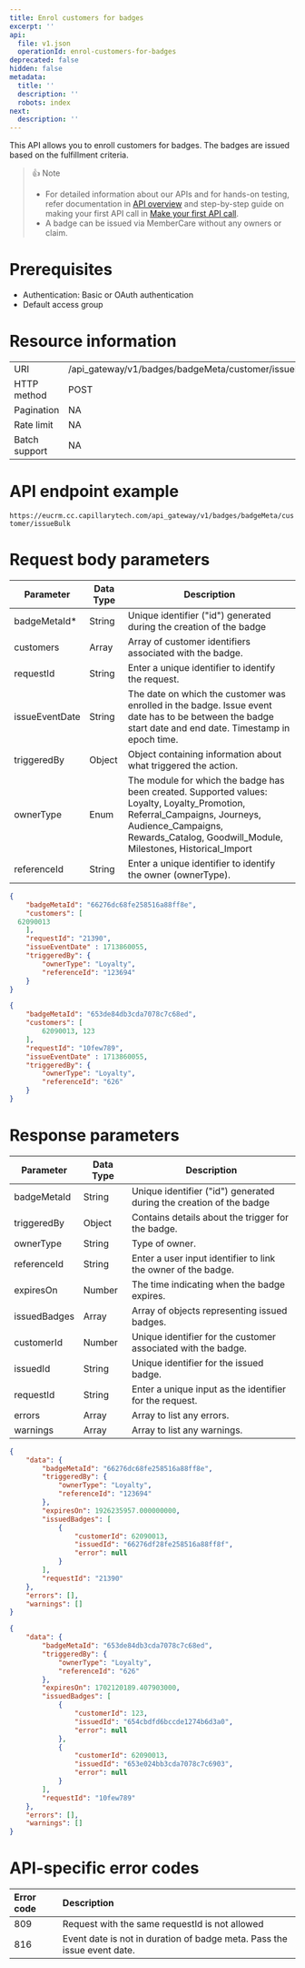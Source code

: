 ```yaml
---
title: Enrol customers for badges
excerpt: ''
api:
  file: v1.json
  operationId: enrol-customers-for-badges
deprecated: false
hidden: false
metadata:
  title: ''
  description: ''
  robots: index
next:
  description: ''
---
```

This API allows you to enroll customers for badges. The badges are issued based on the fulfillment criteria.

> 👍 Note
>
> * For detailed information about our APIs and for hands-on testing, refer documentation in [API overview](https://docs.capillarytech.com/reference/apioverview) and step-by-step guide on making your first API call in [Make your first API call](https://docs.capillarytech.com/reference/make-your-first-api-call).
> * A badge can be issued via MemberCare without any owners or claim.

# Prerequisites

*   Authentication: Basic or OAuth authentication
*   Default access group

# Resource information

|               |                                                      |
| :------------ | :--------------------------------------------------- |
| URI           | /api\_gateway/v1/badges/badgeMeta/customer/issueBulk |
| HTTP method   | POST                                                 |
| Pagination    | NA                                                   |
| Rate limit    | NA                                                   |
| Batch support | NA                                                   |

# API endpoint example

`https://eucrm.cc.capillarytech.com/api_gateway/v1/badges/badgeMeta/customer/issueBulk`

# Request body parameters

| Parameter      | Data Type | Description                                                                                                                                                                                                            |
| -------------- | --------- | ---------------------------------------------------------------------------------------------------------------------------------------------------------------------------------------------------------------------- |
| badgeMetaId\*  | String    | Unique identifier ("id") generated during the creation of the badge                                                                                                                                                    |
| customers      | Array     | Array of customer identifiers associated with the badge.                                                                                                                                                               |
| requestId      | String    | Enter a unique identifier to identify the request.                                                                                                                                                                     |
| issueEventDate | String    | The date on which the customer was enrolled in the badge. Issue event date has to be between the badge start date and end date. Timestamp in epoch time.                                                               |
| triggeredBy    | Object    | Object containing information about what triggered the action.                                                                                                                                                         |
| ownerType      | Enum      | The module for which the badge has been created. Supported values: Loyalty, Loyalty\_Promotion, Referral\_Campaigns, Journeys, Audience\_Campaigns, Rewards\_Catalog, Goodwill\_Module, Milestones, Historical\_Import |
| referenceId    | String    | Enter a unique identifier to identify the owner (ownerType).                                                                                                                                                           |

```json Single customers
{
    "badgeMetaId": "66276dc68fe258516a88ff8e",
    "customers": [
  62090013
    ],
    "requestId": "21390",
    "issueEventDate" : 1713860055,
    "triggeredBy": {
        "ownerType": "Loyalty",
        "referenceId": "123694"
    }
}
```
```json Multiple customers
{
    "badgeMetaId": "653de84db3cda7078c7c68ed",
    "customers": [
        62090013, 123
    ],
    "requestId": "10few789",
  	"issueEventDate" : 1713860055,
    "triggeredBy": {
        "ownerType": "Loyalty",
        "referenceId": "626"
    }
}
```

# Response parameters

| Parameter    | Data Type | Description                                                         |
| ------------ | --------- | ------------------------------------------------------------------- |
| badgeMetaId  | String    | Unique identifier ("id") generated during the creation of the badge |
| triggeredBy  | Object    | Contains details about the trigger for the badge.                   |
| ownerType    | String    | Type of owner.                                                      |
| referenceId  | String    | Enter a user input identifier to link the owner of the badge.       |
| expiresOn    | Number    | The time indicating when the badge expires.                         |
| issuedBadges | Array     | Array of objects representing issued badges.                        |
| customerId   | Number    | Unique identifier for the customer associated with the badge.       |
| issuedId     | String    | Unique identifier for the issued badge.                             |
| requestId    | String    | Enter a unique input as the identifier for the request.             |
| errors       | Array     | Array to list any errors.                                           |
| warnings     | Array     | Array to list any warnings.                                         |

```json Single customer
{
    "data": {
        "badgeMetaId": "66276dc68fe258516a88ff8e",
        "triggeredBy": {
            "ownerType": "Loyalty",
            "referenceId": "123694"
        },
        "expiresOn": 1926235957.000000000,
        "issuedBadges": [
            {
                "customerId": 62090013,
                "issuedId": "66276df28fe258516a88ff8f",
                "error": null
            }
        ],
        "requestId": "21390"
    },
    "errors": [],
    "warnings": []
}
```
```json Multiple customers
{
    "data": {
        "badgeMetaId": "653de84db3cda7078c7c68ed",
        "triggeredBy": {
            "ownerType": "Loyalty",
            "referenceId": "626"
        },
        "expiresOn": 1702120189.407903000,
        "issuedBadges": [
            {
                "customerId": 123,
                "issuedId": "654cbdfd6bccde1274b6d3a0",
                "error": null
            },
            {
                "customerId": 62090013,
                "issuedId": "653e024bb3cda7078c7c6903",
                "error": null
            }
        ],
        "requestId": "10few789"
    },
    "errors": [],
    "warnings": []
}
```

# API-specific error codes

| Error code | Description                                                             |
| :--------- | :---------------------------------------------------------------------- |
| 809        | Request with the same requestId is not allowed                          |
| 816        | Event date is not in duration of badge meta. Pass the issue event date. |